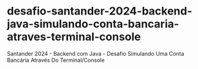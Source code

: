 # desafio-santander-2024-backend-java-simulando-conta-bancaria-atraves-terminal-console
Santander 2024 - Backend com Java - Desafio Simulando Uma Conta Bancária Através Do Terminal/Console
